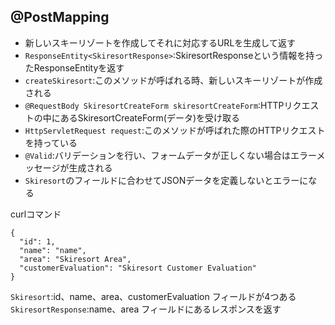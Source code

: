 ## @PostMapping

- 新しいスキーリゾートを作成してそれに対応するURLを生成して返す
- `ResponseEntity<SkiresortResponse>`:SkiresortResponseという情報を持ったResponseEntityを返す
- `createSkiresort`:このメソッドが呼ばれる時、新しいスキーリゾートが作成される
- `@RequestBody SkiresortCreateForm skiresortCreateForm`:HTTPリクエストの中にあるSkiresortCreateForm(データ)を受け取る
- `HttpServletRequest request`:このメソッドが呼ばれた際のHTTPリクエストを持っている
- `@Valid`:バリデーションを行い、フォームデータが正しくない場合はエラーメッセージが生成される
- `Skiresort`のフィールドに合わせてJSONデータを定義しないとエラーになる

curlコマンド

```
{
  "id": 1,
  "name": "name",
  "area": "Skiresort Area",
  "customerEvaluation": "Skiresort Customer Evaluation"
}
```

`Skiresort`:id、name、area、customerEvaluation フィールドが4つある
`SkiresortResponse`:name、area フィールドにあるレスポンスを返す
